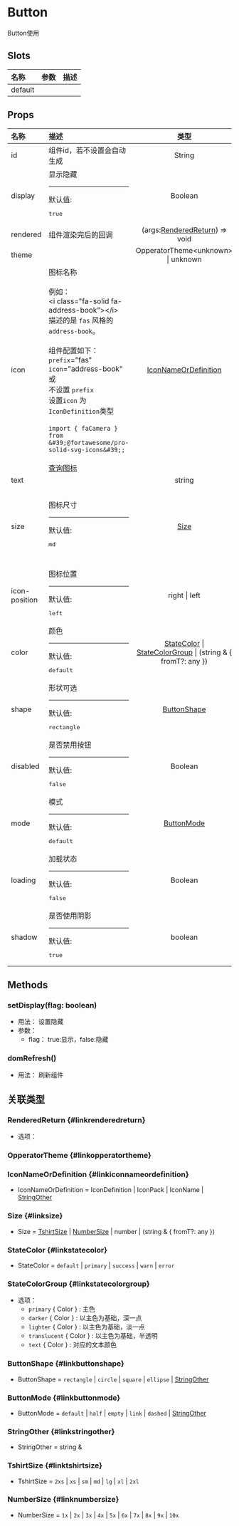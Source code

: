 # Button


Button使用

## Slots


<div class="slots">

| 名称    | 参数 | 描述 |
| :------ | :--- | :--- |
| default |      |      |

</div>



## Props


<div class="props">

| 名称          | 描述                                                                                                                                                                                                                                                                                                                                                                                                                                         |                                                    类型                                                    | 可选值                                                                                                                  |
| :------------ | :------------------------------------------------------------------------------------------------------------------------------------------------------------------------------------------------------------------------------------------------------------------------------------------------------------------------------------------------------------------------------------------------------------------------------------------- | :--------------------------------------------------------------------------------------------------------: | :---------------------------------------------------------------------------------------------------------------------- |
| id            | 组件id，若不设置会自动生成                                                                                                                                                                                                                                                                                                                                                                                                                   |                                                   String                                                   |                                                                                                                         |
| display       | 显示隐藏<hr>默认值:<br><pre>true</pre>                                                                                                                                                                                                                                                                                                                                                                                                       |                                                   Boolean                                                  |                                                                                                                         |
| rendered      | 组件渲染完后的回调                                                                                                                                                                                                                                                                                                                                                                                                                           |                           (args:[RenderedReturn](#linkrenderedreturn)) =&gt; void                          |                                                                                                                         |
| theme         |                                                                                                                                                                                                                                                                                                                                                                                                                                              |                                  OpperatorTheme&lt;unknown&gt; \| unknown                                  |                                                                                                                         |
| icon          | 图标名称<br/><br/>例如：<br/>&lt;i class=&quot;fa-solid fa-address-book&quot;&gt;&lt;/i&gt;<br/>描述的是 `fas` 风格的 `address-book`。<br/><br/>组件配置如下：<br/>`prefix`=&quot;fas&quot;<br/>`icon`=&quot;address-book&quot;<br/>或<br/>不设置 `prefix`<br/>设置`icon` 为 `IconDefinition`类型<br/><br/>`import { faCamera } from &#39;@fortawesome/pro-solid-svg-icons&#39;;`<br/><br/>[查询图标](https://fontawesome.com/search?m=free) |                              [IconNameOrDefinition](#linkiconnameordefinition)                             |                                                                                                                         |
| text          |                                                                                                                                                                                                                                                                                                                                                                                                                                              |                                                   string                                                   |                                                                                                                         |
| size          | 图标尺寸<hr>默认值:<br><pre>md</pre>                                                                                                                                                                                                                                                                                                                                                                                                         |                                              [Size](#linksize)                                             | `2xs` , `xs` , `sm` , `md` , `lg` , `xl` , `2xl` , `1x` , `2x` , `3x` , `4x` , `5x` , `6x` , `7x` , `8x` , `9x` , `10x` |
| icon-position | 图标位置<hr>默认值:<br><pre>left</pre>                                                                                                                                                                                                                                                                                                                                                                                                       |                                                right \| left                                               | `right` , `left`                                                                                                        |
| color         | 颜色<hr>默认值:<br><pre>default</pre>                                                                                                                                                                                                                                                                                                                                                                                                        | [StateColor](#linkstatecolor) \| [StateColorGroup](#linkstatecolorgroup) \| (string &amp; { fromT?: any }) | `default` , `primary` , `success` , `warn` , `error`                                                                    |
| shape         | 形状可选<hr>默认值:<br><pre>rectangle</pre>                                                                                                                                                                                                                                                                                                                                                                                                  |                                       [ButtonShape](#linkbuttonshape)                                      | `rectangle` , `circle` , `square` , `ellipse`                                                                           |
| disabled      | 是否禁用按钮<hr>默认值:<br><pre>false</pre>                                                                                                                                                                                                                                                                                                                                                                                                  |                                                   Boolean                                                  |                                                                                                                         |
| mode          | 模式<hr>默认值:<br><pre>default</pre>                                                                                                                                                                                                                                                                                                                                                                                                        |                                        [ButtonMode](#linkbuttonmode)                                       | `default` , `half` , `empty` , `link` , `dashed`                                                                        |
| loading       | 加载状态<hr>默认值:<br><pre>false</pre>                                                                                                                                                                                                                                                                                                                                                                                                      |                                                   Boolean                                                  |                                                                                                                         |
| shadow        | 是否使用阴影<hr>默认值:<br><pre>true</pre>                                                                                                                                                                                                                                                                                                                                                                                                   |                                                   boolean                                                  |                                                                                                                         |

</div>



## Methods

### setDisplay(flag: boolean)
- 用法： 设置隐藏
- 参数：
	 - flag： true:显示，false:隐藏

### domRefresh()
- 用法： 刷新组件

## 关联类型



### RenderedReturn {#linkrenderedreturn}

- 选项：

### OpperatorTheme {#linkopperatortheme}


### IconNameOrDefinition {#linkiconnameordefinition}

- IconNameOrDefinition = 	 IconDefinition \| IconPack \| IconName \| [StringOther](#linkstringother)

### Size {#linksize}

- Size = 	 [TshirtSize](#linktshirtsize) \| [NumberSize](#linknumbersize) \| number \| (string &amp; { fromT?: any })

### StateColor {#linkstatecolor}

- StateColor = 	 `default` \| `primary` \| `success` \| `warn` \| `error`

### StateColorGroup {#linkstatecolorgroup}

- 选项：
	 - `primary` { Color } : 主色
	 - `darker` { Color } : 以主色为基础，深一点
	 - `lighter` { Color } : 以主色为基础，淡一点
	 - `translucent` { Color } : 以主色为基础，半透明
	 - `text` { Color } : 对应的文本颜色

### ButtonShape {#linkbuttonshape}

- ButtonShape = 	 `rectangle` \| `circle` \| `square` \| `ellipse` \| [StringOther](#linkstringother)

### ButtonMode {#linkbuttonmode}

- ButtonMode = 	 `default` \| `half` \| `empty` \| `link` \| `dashed` \| [StringOther](#linkstringother)

### StringOther {#linkstringother}

- StringOther = 	 string \& 

### TshirtSize {#linktshirtsize}

- TshirtSize = 	 `2xs` \| `xs` \| `sm` \| `md` \| `lg` \| `xl` \| `2xl`

### NumberSize {#linknumbersize}

- NumberSize = 	 `1x` \| `2x` \| `3x` \| `4x` \| `5x` \| `6x` \| `7x` \| `8x` \| `9x` \| `10x`